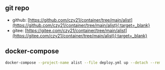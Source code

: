 ## git repo
  - github: [https://github.com/czy21/container/tree/main/alist](https://github.com/czy21/container/tree/main/alist){:target=_blank}
  - gitee: [https://gitee.com/czy21/container/tree/main/alist](https://gitee.com/czy21/container/tree/main/alist){:target=_blank}
## docker-compose
```bash
docker-compose --project-name alist --file deploy.yml up --detach --remove-orphans
```